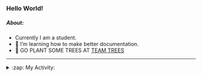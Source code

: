 ### Hello World!

##### About:
- Currently I am a student.
- 🌱 I’m learning how to make better documentation.
- 🌱 GO PLANT SOME TREES AT [TEAM TREES](https://teamtrees.org/)

---
<details>
  <summary>:zap: My Activity:</summary>
  
<!--START_SECTION:waka-->
![Code Time](http://img.shields.io/badge/Code%20Time-1%2C155%20hrs%208%20mins-blue)

**I'm a Night 🦉** 

```text
🌞 Morning                1748 commits        ██░░░░░░░░░░░░░░░░░░░░░░░   09.87 % 
🌆 Daytime                6087 commits        █████████░░░░░░░░░░░░░░░░   34.37 % 
🌃 Evening                5035 commits        ███████░░░░░░░░░░░░░░░░░░   28.43 % 
🌙 Night                  4839 commits        ███████░░░░░░░░░░░░░░░░░░   27.33 % 
```
📅 **I'm Most Productive on Wednesday** 

```text
Monday                   2557 commits        ████░░░░░░░░░░░░░░░░░░░░░   14.44 % 
Tuesday                  2399 commits        ███░░░░░░░░░░░░░░░░░░░░░░   13.55 % 
Wednesday                4115 commits        ██████░░░░░░░░░░░░░░░░░░░   23.24 % 
Thursday                 2249 commits        ███░░░░░░░░░░░░░░░░░░░░░░   12.70 % 
Friday                   1784 commits        ███░░░░░░░░░░░░░░░░░░░░░░   10.07 % 
Saturday                 1567 commits        ██░░░░░░░░░░░░░░░░░░░░░░░   08.85 % 
Sunday                   3038 commits        ████░░░░░░░░░░░░░░░░░░░░░   17.16 % 
```


📊 **This Week I Spent My Time On** 

```text
🔥 Editors: 
VS Code                  2 hrs 23 mins       █████████████████████████   100.00 % 

🐱‍💻 Projects: 
praise                   1 hr 35 mins        █████████████████░░░░░░░░   66.88 % 
CSF31                    47 mins             ████████░░░░░░░░░░░░░░░░░   33.12 % 
```


 Last Updated on 05/08/2023 01:35:10 UTC
<!--END_SECTION:waka-->
</details>
